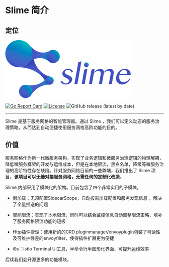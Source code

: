

# Slime 简介

## 定位



![slime-logo](../assets/slime-logo.png)

 [![Go Report Card](https://goreportcard.com/badge/github.com/slime-io/slime)](https://goreportcard.com/report/github.com/slime-io/slime) [![License](https://img.shields.io/badge/License-Apache%202.0-green.svg)](https://github.com/slime-io/slime/blob/master/LICENSE) ![GitHub release (latest by date)](https://img.shields.io/github/v/release/slime-io/slime?color=green)

---
Slime 是基于服务网格的智能管理器。通过 Slime ，我们可以定义动态的服务治理策略，从而达到自动便捷使用服务网格高阶功能的目的。





## 价值

服务网格作为新一代微服务架构，实现了业务逻辑和微服务治理逻辑的物理解耦，降低微服务框架的开发与运维成本，但是在本地限流，黑白名单，降级等微服务治理的高阶特性存在缺陷。针对服务网格目前的一些弊端，我们推出了 Slime 项目。**该项目可以无缝对接服务网格，无需任何的定制化改造**。

Slime 内部采用了模块化的架构。目前包含了四个非常实用的子模块。

- 懒加载：无须配置SidecarScope，自动按需加载配置和服务发现信息 ，解决了全量推送的问题
- 智能限流：实现了本地限流，同时可以结合监控信息自动调整限流策略，填补了服务网格限流功能的短板

- Http插件管理：使用新的的CRD pluginmanager/envoyplugin包装了可读性及可维护性差的envoyfilter，使得插件扩展更为便捷

- i9s：Istio Terminal UI工具，半命令行半图形化界面，可提升运维效率

后续我们会开源更多的功能模块。




